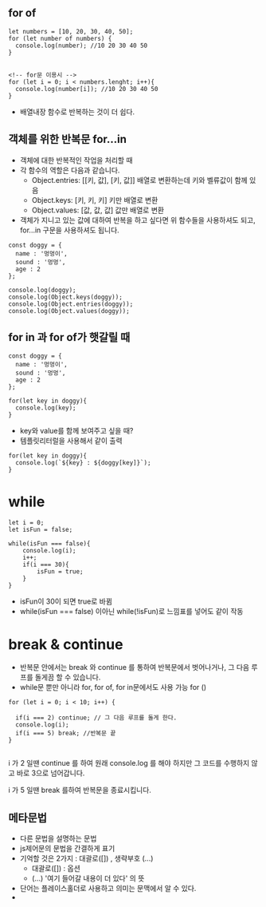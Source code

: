 

## for of

```
let numbers = [10, 20, 30, 40, 50];
for (let number of numbers) {
  console.log(number); //10 20 30 40 50
}


<!-- for문 이용시 -->
for (let i = 0; i < numbers.lenght; i++){
  console.log(number[i]); //10 20 30 40 50
}
```
- 배열내장 함수로 반복하는 것이 더 쉽다.


## 객체를 위한 반복문 for...in

- 객체에 대한 반복적인 작업을 처리할 때
- 각 함수의 역할은 다음과 같습니다.
   - Object.entries: [[키, 값], [키, 값]] 배열로 변환하는데 키와 벨류값이 함께 있음
   - Object.keys: [키, 키, 키] 키만 배열로 변환
   - Object.values: [값, 값, 값] 값만 배열로 변환
- 객체가 지니고 있는 값에 대하여 반복을 하고 싶다면 위 함수들을 사용하셔도 되고, for...in 구문을 사용하셔도 됩니다.

```
const doggy = {
  name : '멍멍이',
  sound : '멍멍',
  age : 2
};

console.log(doggy);
console.log(Object.keys(doggy));
console.log(Object.entries(doggy));
console.log(Object.values(doggy));
```


## for in 과 for of가 햇갈릴 때
```
const doggy = {
  name : '멍멍이',
  sound : '멍멍',
  age : 2
};

for(let key in doggy){
  console.log(key);
}
```

- key와 value를 함께 보여주고 싶을 때?
- 템플릿리터럴을 사용해서 같이 출력
```
for(let key in doggy){
  console.log(`${key} : ${doggy[key]}`);
}
```

# while

```
let i = 0;
let isFun = false;

while(isFun === false){
    console.log(i);
    i++;
    if(i === 30){
        isFun = true;
    }
}
```

- isFun이 30이 되면 true로 바뀜
- while(isFun === false) 이아닌 while(!isFun)로 느낌표를 넣어도 같이 작동

# break & continue
- 반복문 안에서는 break 와 continue 를 통하여 반복문에서 벗어나거나, 그 다음 루프를 돌게끔 할 수 있습니다.
- while문 뿐만 아니라 for, for of, for in문에서도 사용 가능
for ()

```
for (let i = 0; i < 10; i++) {

  if(i === 2) continue; // 그 다음 루프를 돌게 한다.
  console.log(i);
  if(i === 5) break; //반복문 끝
}


```
i 가 2 일땐 continue 를 하여 원래 console.log 를 해야 하지만 그 코드를 수행하지 않고 바로 3으로 넘어갑니다.

i 가 5 일땐 break 를하여 반복문을 종료시킵니다.

## 메타문법
- 다른 문법을 설명하는 문법
- js제어문의 문법을 간결하게 표기
- 기억할 것은 2가지 : 대괄로([]) , 생략부호 (...)
  - 대괄로([]) : 옵션
  - (...) '여기 들어갈 내용이 더 있다' 의 뜻
- 단어는 플레이스홀더로 사용하고 의미는 문맥에서 알 수 있다.
-